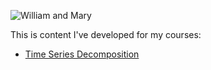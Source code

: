 ---
---






![William and Mary](/Users/Desktop/Pics/W&M.jpg)



















This is content I've developed for my courses: 

- [Time Series Decomposition](/timeseries/index.md)
